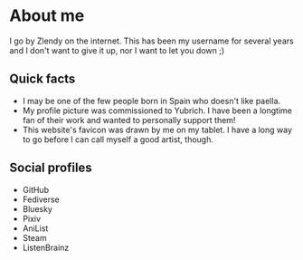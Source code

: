 <script lang="ts">
  import Logo from '$lib/components/logo.svelte';
  import LinkArrow from '$lib/components/link-arrow.svelte';
</script>

# About me

I go by Zlendy on the internet.
This has been my username for several years and I don't want to give it up, nor I want to let you down ;)

## Quick facts

- I may be one of the few people born in Spain who doesn't like <LinkArrow href="https://en.wikipedia.org/wiki/Paella">paella.</LinkArrow>
- My profile picture was commissioned to <LinkArrow href="https://yubrich.carrd.co/" data-umami-event="about-yubrich">Yubrich.</LinkArrow> I have been a longtime fan of their work and wanted to personally support them!
- This website's favicon was drawn by me on my tablet. I have a long way to go before I can call myself a good artist, though.

## Social profiles

- <LinkArrow rel="me" href="https://github.com/Zlendy" data-umami-event="about-github">
      <Logo name="github" /> GitHub
  </LinkArrow>

- <LinkArrow rel="me" href="https://social.zlendy.com/@zlendy" title="ActivityPub-compatible server" data-umami-event="about-fediverse">
      <Logo name="activitypub" /> Fediverse
  </LinkArrow>

- <LinkArrow rel="me" href="https://bsky.app/profile/zlendy.com" data-umami-event="about-bluesky">
      <Logo name="bluesky" /> Bluesky
  </LinkArrow>

- <LinkArrow rel="me" href="https://www.pixiv.net/en/users/88820373" data-umami-event="about-pixiv">
      <Logo name="pixiv" /> Pixiv
  </LinkArrow>

- <LinkArrow rel="me" href="https://anilist.co/user/Zlendy" data-umami-event="about-anilist">
      <Logo name="anilist" /> AniList
  </LinkArrow>

- <LinkArrow rel="me" href="https://steamcommunity.com/id/Zlendy" data-umami-event="about-steam">
      <Logo name="steam" /> Steam
  </LinkArrow>

- <LinkArrow rel="me" href="https://listenbrainz.org/user/zlendy/" data-umami-event="about-listenbrainz">
      <Logo name="musicbrainz" /> ListenBrainz
  </LinkArrow>

